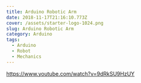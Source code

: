 ```yaml
---
title: Arduino Robotic Arm
date: 2018-11-17T21:16:10.773Z
cover: /assets/starter-logo-1024.png
slug: Arduino Robotic Arm
category: Arduino
tags:
  - Arduino
  - Robot
  - Mechanics
---
```

<https://www.youtube.com/watch?v=9dRkSU9HzUY>
